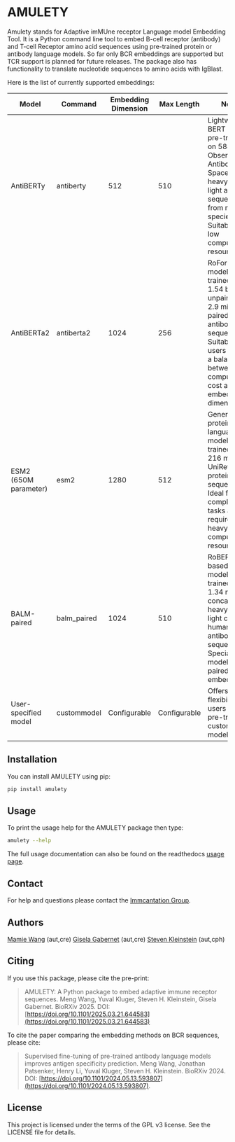 # AMULETY

Amulety stands for Adaptive imMUne receptor Language model Embedding Tool.
It is a Python command line tool to embed B-cell receptor (antibody) and T-cell Receptor amino acid sequences using pre-trained protein or antibody language models. So far only BCR embeddings are supported but TCR support is planned for future releases. The package also has functionality to translate nucleotide sequences to amino acids with IgBlast.

Here is the list of currently supported embeddings:

| Model                 | Command     | Embedding Dimension | Max Length   | Notes                                                                                                                                                                                         | Reference                                                                                                                                                                                                                                    |
| --------------------- | ----------- | ------------------- | ------------ | --------------------------------------------------------------------------------------------------------------------------------------------------------------------------------------------- | -------------------------------------------------------------------------------------------------------------------------------------------------------------------------------------------------------------------------------------------- |
| AntiBERTy             | antiberty   | 512                 | 510          | Lightweight BERT model pre-trained on 588 million Observed Antibody Space (OAS) heavy and light antibody sequences from multiple species. Suitable with low computational resources.          | Ruffolo JA, Gray JJ, Sulam J. Deciphering antibody affinity maturation with language models and weakly supervised learning. arXiv. 2021; 2112.07782. [doi:10.48550/arXiv.2112.07782](https://doi.org/10.48550/arXiv.2112.07782)              |
| AntiBERTa2            | antiberta2  | 1024                | 256          | RoFormer model pre-trained on 1.54 billion unpaired and 2.9 million paired human antibody sequences. Suitable for users needing a balance between computational cost and embedding dimension. | Leem J, Mitchell LS, Farmery JHR, Barton J, Galson JD. Deciphering the language of antibodies using self-supervised learning. Patterns. 2022;3: 100513. [doi:10.1016/j.patter.2022.100513](https://doi.org/10.1016/j.patter.2022.100513)     |
| ESM2 (650M parameter) | esm2        | 1280                | 512          | General protein language model pre-trained on 216 million UniRef50 protein sequences. Ideal for complex tasks and requires heavy computational resources.                                     | Lin Z, Akin H, Rao R, Hie B, Zhu Z, Lu W, et al. Evolutionary-scale prediction of atomic-level protein structure with a language model. Science. 2023;379: 1123–1130. [doi:10.1126/science.ade2574](https://doi.org/10.1126/science.ade2574) |
| BALM-paired           | balm_paired | 1024                | 510          | RoBERTa-based large model pre-trained on 1.34 million concatenated heavy and light chain human antibody sequences. Specialized model for paired chain embeddings.                             | Burbach SM, Briney B. Improving antibody language models with native pairing. Patterns. 2024;5. [doi:10.1016/j.patter.2024.100967](https://doi.org/10.1016/j.patter.2024.100967)                                                             |
| User-specified model  | custommodel | Configurable        | Configurable | Offers flexibility for users with pre-trained custom models.                                                                                                                                  |                                                                                                                                                                                                                                              |

## Installation

You can install AMULETY using pip:

```bash
pip install amulety
```

## Usage

To print the usage help for the AMULETY package then type:

```bash
amulety --help
```

The full usage documentation can also be found on the readthedocs [usage page](https://amulety.readthedocs.io/en/latest/usage.html).

## Contact

For help and questions please contact the [Immcantation Group](mailto:immcantation@googlegroups.com).

## Authors

[Mamie Wang](https://github.com/mamie) (aut,cre)
[Gisela Gabernet](https://github.com/ggabernet) (aut,cre)
[Steven Kleinstein](mailto:steven.kleinstein@yale.edu) (aut,cph)

## Citing

If you use this package, please cite the pre-print:

> AMULETY: A Python package to embed adaptive immune receptor sequences.
> Meng Wang, Yuval Kluger, Steven H. Kleinstein, Gisela Gabernet.
> BioRXiv 2025. DOI: [https://doi.org/10.1101/2025.03.21.644583](https://doi.org/10.1101/2025.03.21.644583)

To cite the paper comparing the embedding methods on BCR sequences, please cite:

> Supervised fine-tuning of pre-trained antibody language models improves antigen specificity prediction.
> Meng Wang, Jonathan Patsenker, Henry Li, Yuval Kluger, Steven H. Kleinstein.
> BioRXiv 2024. DOI: [https://doi.org/10.1101/2024.05.13.593807](https://doi.org/10.1101/2024.05.13.593807).

## License

This project is licensed under the terms of the GPL v3 license. See the LICENSE file for details.
